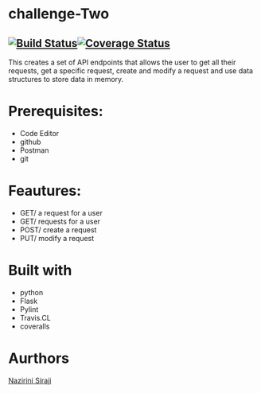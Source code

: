 # challenge-Two
## [![Build Status](https://travis-ci.org/hansuMbale/challenge-Two.svg?branch=test)](https://travis-ci.org/hansuMbale/challenge-Two)[![Coverage Status](https://coveralls.io/repos/github/hansuMbale/challenge-Two/badge.svg?branch=master)](https://coveralls.io/github/hansuMbale/challenge-Two?branch=master)


This creates a set of API endpoints that allows the user to get all their requests, get a specific request, create and modify a request and use data structures to store data in memory.

# Prerequisites:
 * Code Editor
 * github
 * Postman
 * git
 
 # Feautures:
* GET/ a request for a user
* GET/ requests for a user
* POST/ create a request
* PUT/ modify a request

# Built with
* python
* Flask
* Pylint
* Travis.CL
* coveralls

# Aurthors
[Nazirini Siraji](https://github.com/hansuMbale/challenge-Two)
